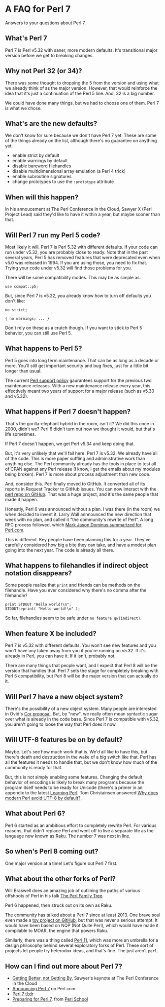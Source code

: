 # A FAQ for Perl 7

Answers to your questions about Perl 7.

## What's Perl 7

Perl 7 is Perl v5.32 with saner, more modern defaults. It's transitional major version before we get to breaking changes.

## Why not Perl 32 (or 34)?

There was some thought to dropping the 5 from the version and using what we already think of as the major version. However, that would reinforce the idea that it's just a continuation of the Perl 5 line. And, 32 is a big number. 

We could have done many things, but we had to choose one of them. Perl 7 is what we chose.

## What's are the new defaults?

We don't know for sure because we don't have Perl 7 yet. These are some of the things already on the list, although there's no guarantee on anything yet:

* enable strict by default
* enable warnings by default
* disable bareword filehandles
* disable multidimensional array emulation (a Perl 4 trick)
* enable subroutine signatures
* change prototypes to use the `:prototype` attribute

## When will this happen?

In his annoucement at The Perl Conference in the Cloud, Sawyer X (Perl Project Lead) said they'd like to have it within a year, but maybe sooner than that.

## Will Perl 7 run my Perl 5 code?

Most likely it will. Perl 7 is Perl 5.32 with different defaults. If your code can run under v5.32, you are probably close to ready. Note that in the past several years, Perl 5 has removed features that were deprecated even when v5.0 was released in 1994. If you are using those, you need to fix that. Trying your code under v5.32 will find those problems for you.

There will be some compatibility modes. This may be as simple as:

    use compat::p5;
    
But, since Perl 7 is v5.32, you already know how to turn off defaults you don't like:

    no strict;
    
    { no warnings; ... }
    
Don't rely on these as a crutch though. If you want to stick to Perl 5 behavior, you can still use Perl 5.

## What happens to Perl 5?

Perl 5 goes into long term maintenance. That can be as long as a decade or more. You'll still get important security and bug fixes, just for a little bit longer than usual.

The current [Perl support policy](https://perldoc.perl.org/perlpolicy.html) gaurantees support for the previous two maintenance releases. With a new maintenance release every year, this effectively meant two years of support for a major release (such as v5.30 and v5.32).

## What happens if Perl 7 doesn't happen?

That's the gorilla-elephant hybrid in the room, isn't it? We did this once in 2000, didn't we? Perl 6 didn't turn out how we thought it would, but that's life sometimes.

If Perl 7 doesn't happen, we get Perl v5.34 and keep doing that.

But, it's very unlikely that we'll fail here. Perl 7 is v5.32. We already have all of the code. This is more paper suffling and administrative work than anything else. The Perl community already has the tools in place to test all of CPAN against any Perl release (I know, I get the emails about my modules being broken). Perl 7 is more about process adjustment than new code.

And, consider this. Perl finally moved to GitHub. It converted all of its reports in Request Tracker to GitHub issues. You can now interact with the [perl repo on GitHub](https://github.com/Perl/perl5). That was a huge project, and it's the same people that made it happen.

Honestly, Perl 6 was announced without a plan. I was there (in the room) we when decided to invent it. Larry Wall annnounced the new direction that week with no plan, and called it "the community's rewrite of Perl". A long RFC process followed, which [Mark Jason Dominus summarized for Perl.com](https://www.perl.com/pub/2000/11/perl6rfc.html/).

This is different. Key people have been planning this for a year. They've carefully considered how big a bite they can take, and have a modest plan going into the next year. The code is already all there.

## What happens to filehandles if indirect object notation disappears?

Some people realize that `print` and friends can be methods on the filehandle. Have you ever considered why there's no comma after the filehandle?

    print STDOUT "Hello world!\n";
    STDOUT->print( "Hello world!\n" );
    
So far, filehandles seem to be safe under `no feature qw(indirect)`.

## When feature X be included?

Perl 7 is v5.32 with different defaults. You won't see new features and you won't have any taken away from you if you're running on v5.32. If it's already in Perl, you can have it. If it isn't, probably not.

There are many things that people want, and I expect that Perl 8 will be the version that handles that. Perl 7 sets the stage for completely breaking with Perl 5 compatibility, but Perl 8 will be the major version that can actually do it.

## Will Perl 7 have a new object system?

There's the possibility of a new object system. Many people are interested in Ovid's [Cor proposal](https://github.com/Ovid/Cor). But, by "new", we really often mean syntactic sugar over what is already in the code base. Since Perl 7 is compatible with v5.32, you aren't going to loose the way that Perl does it now.

## Will UTF-8 features be on by default?

Maybe. Let's see how much work that is. We'd all like to have this, but there's death and destruction in the wake of a big switch like that. Perl has all the features it needs to handle that, but we don't know how much of the community is ready for that.

But, this is not simply enabling some features. Changing the default behavior of encodings is likely to break many programs because the program itself needs to be ready for Unicode (there's a primer in an appendix to the latest [Learning Perl](https://www.learningperl.com). Tom Christainsen answered [Why does modern Perl avoid UTF-8 by default?](https://stackoverflow.com/a/6163129/2766176).

## What about Perl 6?

Perl 6 started as an ambitious effort to completely rewrite Perl. For various reasons, that didn't replace Perl and went off to live a separate life as the language now known as [Raku](https://www.raku.org). The number 7 was next in line.

## So when's Perl 8 coming out?

One major version at a time! Let's figure out Perl 7 first.

## What about the other forks of Perl?

Will Braswell does an amazing job of outlining the paths of various offshoots of Perl in his talk [The Perl Family Tree](https://vimeo.com/394230613).

Perl 6 happened, then struck out on its own as Raku.

The community has talked about a Perl 7 since at least 2013. One brave soul even made a [toy project on GitHub](https://www.github.com/perl7), but that was never a serious attempt. It would have been based on NQP (Not Quite Perl), which would have made it compilable to MOAR, the engine that powers Raku.

Similarly, there was a thing called [Perl 11](http://perl11.org), which was more an umbrella for a design philosophy behind several exploratory forks of Perl. These sort of projects let people try heterodox ideas, and that's fine. The just aren't `perl`.

## How can I find out more about Perl 7?

* [Getting Better, not Getting By](https://www.youtube.com/watch?v=6wPMh-3qYJM), Sawyer's keynote at The Perl Conference in the Cloud
* [Announcing Perl 7](https://www.perl.com/article/announcing-perl-7/) on Perl.com
* [Perl 7 tl;dr](http://blogs.perl.org/users/brian_d_foy/2020/06/the-perl-7-tldr.html)
* [Preparing for Perl 7](https://leanpub.com/preparing_for_perl7), from [Perl School](https://perlschool.com)
